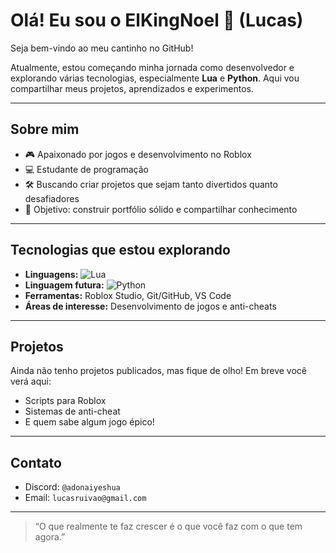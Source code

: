 # Olá! Eu sou o ElKingNoel 👑 (Lucas)

Seja bem-vindo ao meu cantinho no GitHub!  

Atualmente, estou começando minha jornada como desenvolvedor e explorando várias tecnologias, especialmente **Lua** e **Python**. Aqui vou compartilhar meus projetos, aprendizados e experimentos.  

---

## Sobre mim
- 🎮 Apaixonado por jogos e desenvolvimento no Roblox
- 💻 Estudante de programação
- 🛠 Buscando criar projetos que sejam tanto divertidos quanto desafiadores
- 🚀 Objetivo: construir portfólio sólido e compartilhar conhecimento

---

## Tecnologias que estou explorando
- **Linguagens:** ![Lua](https://img.shields.io/badge/Lua-2C2D72?style=for-the-badge&logo=lua&logoColor=white)
- **Linguagem futura:** ![Python](https://img.shields.io/badge/Python-3776AB?style=for-the-badge&logo=python&logoColor=white)
- **Ferramentas:** Roblox Studio, Git/GitHub, VS Code
- **Áreas de interesse:** Desenvolvimento de jogos e anti-cheats

---

## Projetos
Ainda não tenho projetos publicados, mas fique de olho! Em breve você verá aqui:
- Scripts para Roblox
- Sistemas de anti-cheat
- E quem sabe algum jogo épico!

---

## Contato 
- Discord: `@adonaiyeshua`  
- Email: `lucasruivao@gmail.com`

---

> “O que realmente te faz crescer é o que você faz com o que tem agora.”

